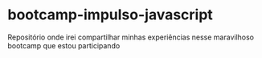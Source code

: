 # bootcamp-impulso-javascript

Repositório onde irei compartilhar minhas experiências nesse maravilhoso bootcamp que estou participando

